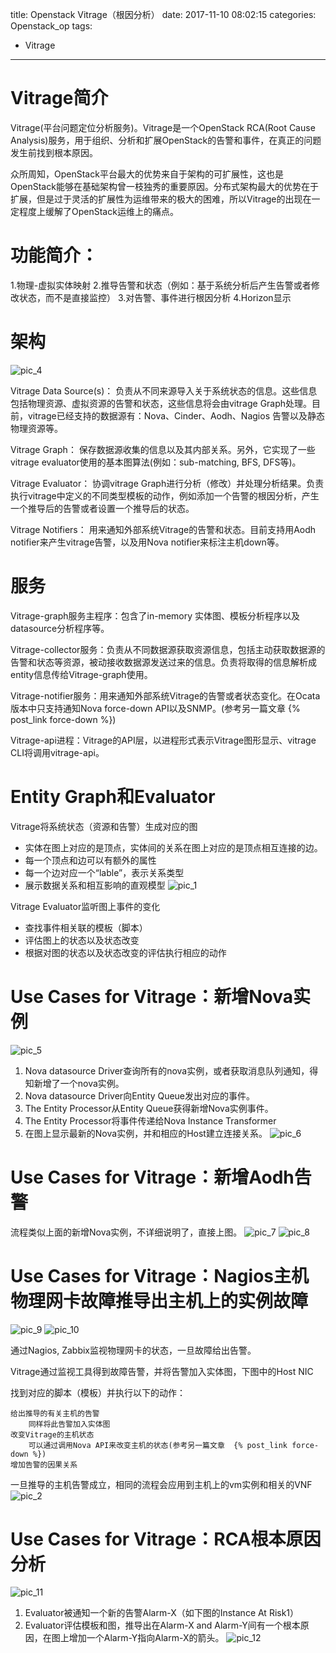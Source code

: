 title: Openstack Vitrage（根因分析）
date: 2017-11-10 08:02:15
categories: Openstack_op
tags:
- Vitrage

---

# Vitrage简介
Vitrage(平台问题定位分析服务)。Vitrage是一个OpenStack RCA(Root Cause Analysis)服务，用于组织、分析和扩展OpenStack的告警和事件，在真正的问题发生前找到根本原因。

众所周知，OpenStack平台最大的优势来自于架构的可扩展性，这也是OpenStack能够在基础架构曾一枝独秀的重要原因。分布式架构最大的优势在于扩展，但是过于灵活的扩展性为运维带来的极大的困难，所以Vitrage的出现在一定程度上缓解了OpenStack运维上的痛点。

# 功能简介：
1.物理-虚拟实体映射
2.推导告警和状态（例如：基于系统分析后产生告警或者修改状态，而不是直接监控）
3.对告警、事件进行根因分析
4.Horizon显示

# 架构
![pic_4](/images/vitrage/4.png)

Vitrage Data Source(s)：
负责从不同来源导入关于系统状态的信息。这些信息包括物理资源、虚拟资源的告警和状态，这些信息将会由vitrage Graph处理。目前，vitrage已经支持的数据源有：Nova、Cinder、Aodh、Nagios 告警以及静态物理资源等。

Vitrage Graph：
保存数据源收集的信息以及其内部关系。另外，它实现了一些vitrage evaluator使用的基本图算法(例如：sub-matching, BFS, DFS等)。

Vitrage Evaluator：
协调vitrage Graph进行分析（修改）并处理分析结果。负责执行vitrage中定义的不同类型模板的动作，例如添加一个告警的根因分析，产生一个推导后的告警或者设置一个推导后的状态。

Vitrage Notifiers：
用来通知外部系统Vitrage的告警和状态。目前支持用Aodh notifier来产生vitrage告警，以及用Nova notifier来标注主机down等。

# 服务

Vitrage-graph服务主程序：包含了in-memory 实体图、模板分析程序以及datasource分析程序等。

Vitrage-collector服务：负责从不同数据源获取资源信息，包括主动获取数据源的告警和状态等资源，被动接收数据源发送过来的信息。负责将取得的信息解析成entity信息传给Vitrage-graph使用。

Vitrage-notifier服务：用来通知外部系统Vitrage的告警或者状态变化。在Ocata版本中只支持通知Nova force-down API以及SNMP。(参考另一篇文章  {% post_link force-down %})

Vitrage-api进程：Vitrage的API层，以进程形式表示Vitrage图形显示、vitrage CLI将调用vitrage-api。

# Entity Graph和Evaluator

Vitrage将系统状态（资源和告警）生成对应的图
* 实体在图上对应的是顶点，实体间的关系在图上对应的是顶点相互连接的边。
* 每一个顶点和边可以有额外的属性
* 每一个边对应一个“lable”，表示关系类型
* 展示数据关系和相互影响的直观模型
![pic_1](/images/vitrage/1.png)

Vitrage Evaluator监听图上事件的变化
* 查找事件相关联的模板（脚本）
* 评估图上的状态以及状态改变
* 根据对图的状态以及状态改变的评估执行相应的动作

# Use Cases for Vitrage：新增Nova实例

![pic_5](/images/vitrage/5.png)
1) Nova datasource Driver查询所有的nova实例，或者获取消息队列通知，得知新增了一个nova实例。
2) Nova datasource Driver向Entity Queue发出对应的事件。
3) The Entity Processor从Entity Queue获得新增Nova实例事件。
4) The Entity Processor将事件传递给Nova Instance Transformer
5) 在图上显示最新的Nova实例，并和相应的Host建立连接关系。
![pic_6](/images/vitrage/6.png)

# Use Cases for Vitrage：新增Aodh告警

流程类似上面的新增Nova实例，不详细说明了，直接上图。
![pic_7](/images/vitrage/7.png)
![pic_8](/images/vitrage/8.png)

# Use Cases for Vitrage：Nagios主机物理网卡故障推导出主机上的实例故障

![pic_9](/images/vitrage/9.png)
![pic_10](/images/vitrage/10.png)

通过Nagios, Zabbix监视物理网卡的状态，一旦故障给出告警。

Vitrage通过监视工具得到故障告警，并将告警加入实体图，下图中的Host NIC

找到对应的脚本（模板）并执行以下的动作：

    给出推导的有关主机的告警
        同样将此告警加入实体图
    改变Vitrage的主机状态
        可以通过调用Nova API来改变主机的状态(参考另一篇文章  {% post_link force-down %})
    增加告警的因果关系

一旦推导的主机告警成立，相同的流程会应用到主机上的vm实例和相关的VNF
![pic_2](/images/vitrage/2.png)

# Use Cases for Vitrage：RCA根本原因分析

![pic_11](/images/vitrage/11.png)
1) Evaluator被通知一个新的告警Alarm-X（如下图的Instance At Risk1）
2) Evaluator评估模板和图，推导出在Alarm-X and Alarm-Y间有一个根本原因，在图上增加一个Alarm-Y指向Alarm-X的箭头。
![pic_12](/images/vitrage/12.png)

